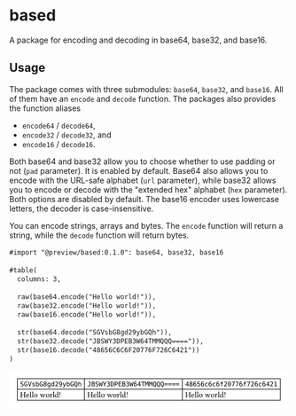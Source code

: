# based
A package for encoding and decoding in base64, base32, and base16.

## Usage
The package comes with three submodules: `base64`, `base32`, and `base16`. All of them have an `encode` and `decode` function. The packages also provides the function aliases
- `encode64` / `decode64`,
- `encode32` / `decode32`, and
- `encode16` / `decode16`.

Both base64 and base32 allow you to choose whether to use padding or not (`pad` parameter). It is enabled by default. Base64 also allows you to encode with the URL-safe alphabet (`url` parameter), while base32 allows you to encode or decode with the "extended hex" alphabet (`hex` parameter). Both options are disabled by default. The base16 encoder uses lowercase letters, the decoder is case-insensitive.

You can encode strings, arrays and bytes. The `encode` function will return a string, while the `decode` function will return bytes.

```typ
#import "@preview/based:0.1.0": base64, base32, base16

#table(
  columns: 3,

  raw(base64.encode("Hello world!")),
  raw(base32.encode("Hello world!")),
  raw(base16.encode("Hello world!")),

  str(base64.decode("SGVsbG8gd29ybGQh")),
  str(base32.decode("JBSWY3DPEB3W64TMMQQQ====")),
  str(base16.decode("48656C6C6F20776F726C6421"))
)
```

![Result of example code.](./assets/example.svg)
